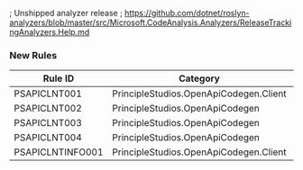 ﻿; Unshipped analyzer release
; https://github.com/dotnet/roslyn-analyzers/blob/master/src/Microsoft.CodeAnalysis.Analyzers/ReleaseTrackingAnalyzers.Help.md

### New Rules
Rule ID | Category | Severity | Notes
--------|----------|----------|-------
PSAPICLNT001 | PrincipleStudios.OpenApiCodegen.Client | Warning | ClientGenerator
PSAPICLNT002 | PrincipleStudios.OpenApiCodegen | Warning | OpenApiGeneratorBase
PSAPICLNT003 | PrincipleStudios.OpenApiCodegen | Info | OpenApiGeneratorBase
PSAPICLNT004 | PrincipleStudios.OpenApiCodegen | Info | OpenApiGeneratorBase
PSAPICLNTINFO001 | PrincipleStudios.OpenApiCodegen.Client | Info | ClientGenerator